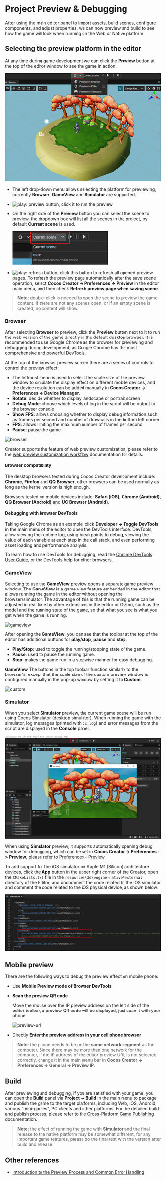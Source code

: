 # Project Preview & Debugging

After using the main editor panel to import assets, build scenes, configure components, and adjust properties, we can now preview and build to see how the game will look when running on the Web or Native platform.

## Selecting the preview platform in the editor

At any time during game development we can click the **Preview** button at the top of the editor window to see the game in action.

![select-platform](index/select-platform.png)

- The left drop-down menu allows selecting the platform for previewing, currently **Browser**, **GameView** and **Simulator** are supported.
- ![play](index/play.png): preview button, click it to run the preview
- On the right side of the **Preview** button you can select the scene to preview, the dropdown box will list all the scenes in the project, by default **Current scene** is used.

    ![select-scene](index/select-scene.png)

- ![play](index/refresh.png): refresh button, click this button to refresh all opened preview pages. To refresh the preview page automatically after the save scene operation, select **Cocos Creator -> Preferences -> Preview** in the editor main menu, and then check **Refresh preview page when saving scene**.

> **Note**: double-click is needed to open the scene to preview the game content. If there are not any scenes open, or if an empty scene is created, no content will show.

### Browser

After selecting **Browser** to preview, click the **Preview** button next to it to run the web version of the game directly in the default desktop browser. It is recommended to use Google Chrome as the browser for previewing and debugging during development, as Google Chrome has the most comprehensive and powerful DevTools.

At the top of the browser preview screen there are a series of controls to control the preview effect:

- The leftmost menu is used to select the scale size of the preview window to simulate the display effect on different mobile devices, and the device resolution can be added manually in **Cocos Creator -> Preferences -> Device Manager**.
- **Rotate**: decide whether to display landscape or portrait screen
- **Debug Mode**: choose which levels of log in the script will be output to the browser console
- **Show FPS**: allows choosing whether to display debug information such as frames per second and number of drawcalls in the bottom left corner
- **FPS**: allows limiting the maximum number of frames per second
- **Pause**: pause the game

![browser](index/browser.png)

Creator supports the feature of web preview customization, please refer to the [web preview customization workflow](browser.md) documentation for details.

#### Browser compatibility

The desktop browsers tested during Cocos Creator development include: **Chrome**, **Firefox** and **QQ Browser**, other browsers can be used normally as long as the kernel version is high enough.

Browsers tested on mobile devices include: **Safari (iOS)**, **Chrome (Android)**, **QQ Browser (Android)** and **UC Browser (Android)**.

#### Debugging with browser DevTools

Taking Google Chrome as an example, click **Developer -> Toggle DevTools** in the main menu of the editor to open the DevTools interface. DevTools, allow viewing the runtime log, using breakpoints to debug, viewing the value of each variable at each step in the call stack, and even performing asset loading and performance analysis.

To learn how to use DevTools for debugging, read the [Chrome DevTools User Guide](https://developers.google.com/web/tools/chrome-devtools), or the DevTools help for other browsers.

### GameView

Selecting to use the **GameView** preview opens a separate game preview window. The **GameView** is a game view feature embedded in the editor that allows running the game in the editor without opening the browser/simulator. The advantage of this is that the running game can be adjusted in real time by other extensions in the editor or Gizmo, such as the model and the running state of the game, so that what you see is what you get when the game is running.

![gameview](index/gameview.png)

After opening the **GameView**, you can see that the toolbar at the top of the editor has additional buttons for **play/stop**, **pause** and **step**.

- **Play/Stop**: used to toggle the running/stopping state of the game.
- **Pause**: used to pause the running game.
- **Step**: makes the game run in a stepwise manner for easy debugging.

**GameView** The buttons in the top toolbar function similarly to the browser's, except that the scale size of the custom preview window is configured manually in the pop-up window by setting it to **Custom**.

![custom](index/custom.png)

### Simulator

When you select **Simulator** preview, the current game scene will be run using Cocos Simulator (desktop simulator). When running the game with the simulator, log messages (printed with `cc.log`) and error messages from the script are displayed in the **Console** panel.

![simulator](index/simulator.png)

When using **Simulator** preview, it supports automatically opening debug window for debugging, which can be set in **Cocos Creator -> Preferences -> Preview**, please refer to [Preferences - Preview](../preferences/index.md).

To add support for the iOS simulator on Apple M1 (Silicon) architecture devices, click the **App** button in the upper right corner of the Creator, open the `CMakeLists.txt` file in the `resources\3d\engine-native\external` directory of the Editor, and uncomment the code related to the iOS simulator and comment the code related to the iOS physical device, as shown below:

![simulator](index/ios-simulator-m1.png)

## Mobile preview

There are the following ways to debug the preview effect on mobile phone:

- Use **Mobile Preview mode of Browser DevTools**

- **Scan the preview QR code**

  Move the mouse over the IP preview address on the left side of the editor toolbar, a preview QR code will be displayed, just scan it with your phone.

  ![preview-url](index/preview-url.png)

- Directly **Enter the preview address in your cell phone browser**

> **Note**: the phone needs to be on the **same network segment** as the computer. Since there may be more than one network for the computer, if the IP address of the editor preview URL is not selected correctly, change it in the main menu bar in **Cocos Creator -> Preferences -> General -> Preview IP**.

## Build

After previewing and debugging, if you are satisfied with your game, you can open the **Build** panel via **Project -> Build** in the main menu to package and publish the game to the target platforms, including Web, iOS, Android, various "mini-games", PC clients and other platforms. For the detailed build and publish process, please refer to the [Cross-Platform Game Publishing](../publish/index.md) documentation.

> **Note**: the effect of running the game with **Simulator** and the final release to the native platform may be somewhat different, for any important game features, please do the final test with the version after build and release.

## Other references

- [Introduction to the Preview Process and Common Error Handling](preview-guid.md)
